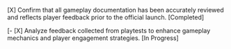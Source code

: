 [X] Confirm that all gameplay documentation has been accurately reviewed and reflects player feedback prior to the official launch. [Completed]

[- [X] Analyze feedback collected from playtests to enhance gameplay mechanics and player engagement strategies. [In Progress]